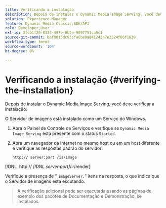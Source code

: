 ```yaml
---
title: Verificando a instalação
description: Depois de instalar o Dynamic Media Image Serving, você deve verificar a instalação.
solution: Experience Manager
feature: Dynamic Media Classic,SDK/API
role: Developer,User
exl-id: 3fcb1f20-8334-497e-8b3e-9097751ca5c1
source-git-commit: baf8015dc93cfa6be0a841243a7e3524f06f1639
workflow-type: tm+mt
source-wordcount: '104'
ht-degree: 0%

---
```


# Verificando a instalação {#verifying-the-installation}

Depois de instalar o Dynamic Media Image Serving, você deve verificar a instalação.

O Servidor de imagens está instalado como um Serviço do Windows.

1. Abra o Painel de Controle de Serviços e verifique se `Dynamic Media Image Serving` está presente com o status `Started`.
1. Abra um navegador da Internet no mesmo host ou em um host diferente e verifique as respostas padrão do servidor:

   `http:// server:port /is/image`

[!DNL &#x200B; http:// *[!DNL server:port]*/ir/render]

Verifique a presença de &quot; `imageServer.`&quot; itens na resposta, o que indica que o Servidor de imagens está escutando.

>A verificação adicional pode ser executada usando as páginas de exemplo dos pacotes de Documentação e Demonstração, se instalados.
